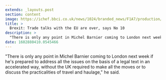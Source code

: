 ```yaml
--- 
extends: _layouts.post 
section: content 
image: https://ichef.bbci.co.uk/news/1024/branded_news/F1A7/production/_114936816_johnson.jpg 
title: > 
  Brexit: Trade talks with the EU are over, says No 10 
description: > 
  "There is only any point in Michel Barnier coming to London next week if he's prepared to address all the issues on the basis of a legal text in an accelerated way, without the UK required to make all the moves or to discuss the practicalities of travel and haulage," he said. 
date: 1602880410.0545466 
--- 
```

"There is only any point in Michel Barnier coming to London next week if he's prepared to address all the issues on the basis of a legal text in an accelerated way, without the UK required to make all the moves or to discuss the practicalities of travel and haulage," he said.